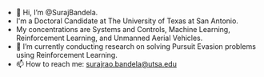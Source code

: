 - 👋 Hi, I’m @SurajBandela. 
- I'm a Doctoral Candidate at The University of Texas at San Antonio. 
- My concentrations are Systems and Controls, Machine Learning, Reinforcement Learning, and Unmanned Aerial Vehicles.
- 🌱 I’m currently conducting research on solving Pursuit Evasion problems using Reinforcement Learning.
- 📫 How to reach me: surajrao.bandela@utsa.edu
